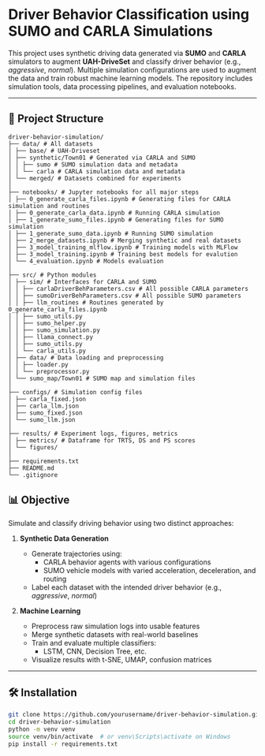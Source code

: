 # Driver Behavior Classification using SUMO and CARLA Simulations

This project uses synthetic driving data generated via **SUMO** and **CARLA** simulators to augment **UAH-DriveSet** and classify driver behavior (e.g., *aggressive*, *normal*). Multiple simulation configurations are used to augment the data and train robust machine learning models. The repository includes simulation tools, data processing pipelines, and evaluation notebooks.

---

## 🚦 Project Structure

```
driver-behavior-simulation/
├── data/ # All datasets
│ ├── base/ # UAH-Driveset
│ ├── synthetic/Town01 # Generated via CARLA and SUMO
│ │ ├── sumo # SUMO simulation data and metadata
│ │ └── carla # CARLA simulation data and metadata
│ └── merged/ # Datasets combined for experiments
│
├── notebooks/ # Jupyter notebooks for all major steps
│ ├── 0_generate_carla_files.ipynb # Generating files for CARLA simulation and routines
│ ├── 0_generate_carla_data.ipynb # Running CARLA simulation
│ ├── 1_generate_sumo_files.ipynb # Generating files for SUMO simulation
│ ├── 1_generate_sumo_data.ipynb # Running SUMO simulation
│ ├── 2_merge_datasets.ipynb # Merging synthetic and real datasets
│ ├── 3_model_training_mlflow.ipynb # Training models with MLFlow
│ ├── 3_model_training.ipynb # Training best models for evalution
│ └── 4_evaluation.ipynb # Models evaluation
│
├── src/ # Python modules
│ ├── sim/ # Interfaces for CARLA and SUMO
│ │ ├── carlaDriverBehParameters.csv # All possible CARLA parameters
│ │ ├── sumoDriverBehParameters.csv # All possible SUMO parameters
│ │ ├── llm_routines # Routines generated by 0_generate_carla_files.ipynb
│ │ ├── sumo_utils.py
│ │ ├── sumo_helper.py
│ │ ├── sumo_simulation.py
│ │ ├── llama_connect.py
│ │ ├── sumo_utils.py
│ │ └── carla_utils.py
│ ├── data/ # Data loading and preprocessing
│ │ ├── loader.py
│ │ └── preprocessor.py
│ └── sumo_map/Town01 # SUMO map and simulation files 
│
├── configs/ # Simulation config files
│ ├── carla_fixed.json
│ ├── carla_llm.json
│ ├── sumo_fixed.json
│ └── sumo_llm.json
│
├── results/ # Experiment logs, figures, metrics
│ ├── metrics/ # Dataframe for TRTS, DS and PS scores
│ └── figures/
│
├── requirements.txt
├── README.md
└── .gitignore
```

## 📊 Objective

Simulate and classify driving behavior using two distinct approaches:

1. **Synthetic Data Generation**
   - Generate trajectories using:
     - CARLA behavior agents with various configurations
     - SUMO vehicle models with varied acceleration, deceleration, and routing
   - Label each dataset with the intended driver behavior (e.g., *aggressive*, *normal*)

2. **Machine Learning**
   - Preprocess raw simulation logs into usable features
   - Merge synthetic datasets with real-world baselines
   - Train and evaluate multiple classifiers:
     - LSTM, CNN, Decision Tree, etc.
   - Visualize results with t-SNE, UMAP, confusion matrices

---

## 🛠️ Installation

```bash
git clone https://github.com/yourusername/driver-behavior-simulation.git
cd driver-behavior-simulation
python -m venv venv
source venv/bin/activate  # or venv\Scripts\activate on Windows
pip install -r requirements.txt
